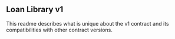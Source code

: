 ## Loan Library v1

This readme describes what is unique about the v1 contract and its compatibilities with other contract versions.
